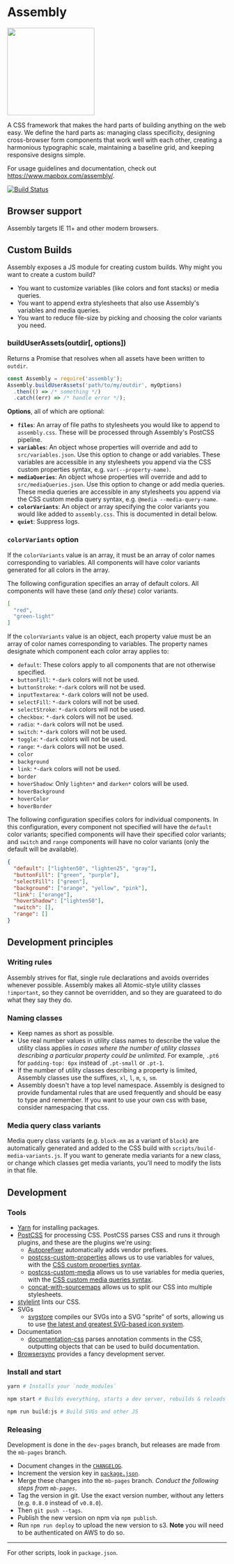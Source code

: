 # Assembly

<img width='200px' src='https://rawgit.com/mapbox/assembly/dev-pages/assembly-logo.svg?v1'>

A CSS framework that makes the hard parts of building anything on the web easy. We define the hard parts as: managing class specificity, designing cross-browser form components that work well with each other, creating a harmonious typographic scale, maintaining a baseline grid, and keeping responsive designs simple.

For usage guidelines and documentation, check out https://www.mapbox.com/assembly/.

[![Build Status](https://travis-ci.com/mapbox/assembly.svg?token=FB2dZNVWaGo68KZnwz9M&branch=dev-pages)](https://travis-ci.com/mapbox/assembly)

## Browser support

Assembly targets IE 11+ and other modern browsers.

## Custom Builds

Assembly exposes a JS module for creating custom builds. Why might you want to create a custom build?

- You want to customize variables (like colors and font stacks) or media queries.
- You want to append extra stylesheets that also use Assembly's variables and media queries.
- You want to reduce file-size by picking and choosing the color variants you need.

### buildUserAssets(outdir[, options])

Returns a Promise that resolves when all assets have been written to `outdir`.

```js
const Assembly = require('assembly');
Assembly.buildUserAssets('path/to/my/outdir', myOptions)
  .then(() => /* something */)
  .catch((err) => /* handle error */);
```

**Options**, all of which are optional:

- **`files`**: An array of file paths to stylesheets you would like to append to `assembly.css`. These will be processed through Assembly's PostCSS pipeline.
- **`variables`**: An object whose properties will override and add to `src/variables.json`. Use this option to change or add variables.
  These variables are accessible in any stylesheets you append via the CSS custom properties syntax, e.g. `var(--property-name)`.
- **`mediaQueries`**: An object whose properties will override and add to `src/mediaQueries.json`. Use this option to change or add media queries.
  These media queries are accessible in any stylesheets you append via the CSS custom media query syntax, e.g. `@media --media-query-name`.
- **`colorVariants`**: An object or array specifying the color variants you would like added to `assembly.css`. This is documented in detail below.
- **`quiet`**: Suppress logs.

### `colorVariants` option

If the `colorVariants` value is an array, it must be an array of color names corresponding to variables. All components will have color variants generated for all colors in the array.

The following configuration specifies an array of default colors. All components will have these (and *only these*) color variants.

```json
[
  "red",
  "green-light"
]
```

If the `colorVariants` value is an object, each property value must be an array of color names corresponding to variables. The property names designate which component each color array applies to:
  - `default`: These colors apply to all components that are not otherwise specified.
  - `buttonFill`: `*-dark` colors will not be used.
  - `buttonStroke`: `*-dark` colors will not be used.
  - `inputTextarea`: `*-dark` colors will not be used.
  - `selectFill`: `*-dark` colors will not be used.
  - `selectStroke`: `*-dark` colors will not be used.
  - `checkbox`: `*-dark` colors will not be used.
  - `radio`: `*-dark` colors will not be used.
  - `switch`: `*-dark` colors will not be used.
  - `toggle`: `*-dark` colors will not be used.
  - `range`: `*-dark` colors will not be used.
  - `color`
  - `background`
  - `link`: `*-dark` colors will not be used.
  - `border`
  - `hoverShadow`: Only `lighten*` and `darken*` colors will be used.
  - `hoverBackground`
  - `hoverColor`
  - `hoverBorder`

The following configuration specifies colors for individual components. In this configuration, every component not specified will have the `default` color variants; specified components will have their specified color variants; and `switch` and `range` components will have no color variants (only the default will be available).

```json
{
  "default": ["lighten50", "lighten25", "gray"],
  "buttonFill": ["green", "purple"],
  "selectFill": ["green"],
  "background": ["orange", "yellow", "pink"],
  "link": ["orange"],
  "hoverShadow": ["lighten50"],
  "switch": [],
  "range": []
}
```

## Development principles

### Writing rules

Assembly strives for flat, single rule declarations and avoids overrides whenever possible. Assembly makes all Atomic-style utility classes `!important`, so they cannot be overridden, and so they are guarateed to do what they say they do.

### Naming classes

- Keep names as short as possible.
- Use real number values in utility class names to describe the value the utility class applies _in cases where the number of utility classes describing a particular property could be unlimited_. For example, `.pt6` for `padding-top: 6px` instead of `.pt-small` or `.pt-1`.
- If the number of utility classes describing a property is limited, Assembly classes use the suffixes, `xl`, `l`, `m`, `s`, `sm`.
- Assembly doesn't have a top level namespace. Assembly is designed to provide fundamental rules that are used frequently and should be easy to type and remember. If you want to use your own css with base, consider namespacing that css.

### Media query class variants

Media query class variants (e.g. `block-mm` as a variant of `block`) are automatically generated and added to the CSS build with `scripts/build-media-variants.js`. If you want to generate media variants for a new class, or change which classes get media variants, you'll need to modify the lists in that file.

## Development

### Tools

- [Yarn](https://yarnpkg.com/) for installing packages.
- [PostCSS](http://postcss.org/) for processing CSS. PostCSS parses CSS and runs it through plugins, and these are the plugins we're using:
  - [Autoprefixer](https://autoprefixer.github.io/) automatically adds vendor prefixes.
  - [postcss-custom-properties](https://github.com/postcss/postcss-custom-properties) allows us to use variables for values, with the [CSS custom properties syntax](https://developer.mozilla.org/en-US/docs/Web/CSS/--*).
  - [postcss-custom-media](https://github.com/postcss/postcss-custom-media) allows us to use variables for media queries, with the [CSS custom media queries syntax](https://www.w3.org/TR/2016/WD-mediaqueries-4-20160126/#custom-mq).
  - [concat-with-sourcemaps](https://github.com/floridoo/concat-with-sourcemaps) allows us to split our CSS into multiple stylesheets.
- [stylelint](http://stylelint.io/) lints our CSS.
- SVGs
  - [svgstore](https://github.com/svgstore/svgstore) compiles our SVGs into a SVG "sprite" of sorts, allowing us to use [the latest and greatest SVG-based icon system](https://css-tricks.com/svg-sprites-use-better-icon-fonts/).
- Documentation
  - [documentation-css](https://github.com/documentationjs/documentation-css) parses annotation comments in the CSS, outputting objects that can be used to build documentation.
- [Browsersync](https://browsersync.io) provides a fancy development server.

### Install and start

```bash
yarn # Installs your `node_modules`

npm start # Builds everything, starts a dev server, rebuilds & reloads on changes

npm run build:js # Build SVGs and other JS
```

### Releasing

Development is done in the `dev-pages` branch, but releases are made from the `mb-pages` branch.

- Document changes in the [`CHANGELOG`](https://github.com/mapbox/assembly/blob/dev-pages/CHANGELOG.md).
- Increment the version key in [`package.json`](https://github.com/mapbox/assembly/blob/dev-pages/package.json).
- Merge these changes into the `mb-pages` branch. *Conduct the following steps from `mb-pages`*.
- Tag the version in git. Use the exact version number, without any letters (e.g. `0.8.0` instead of `v0.8.0`).
- Then `git push --tags`.
- Publish the new version on npm via `npm publish`.
- Run `npm run deploy` to upload the new version to s3. **Note** you will need
to be authenticated on AWS to do so.

---

For other scripts, look in `package.json`.
